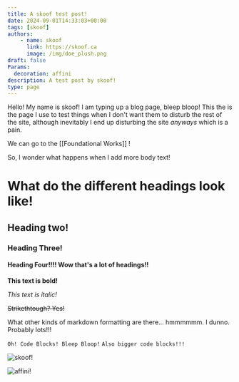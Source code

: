 ```yaml
---
title: A skoof test post!
date: 2024-09-01T14:33:03+00:00
tags: [skoof]
authors: 
    - name: skoof
      link: https://skoof.ca
      image: /img/doe_plush.png
draft: false
Params:
  decoration: affini
description: A test post by skoof!
type: page
---
```

Hello! My name is skoof! I am typing up a blog page, bleep bloop!
This the is the page I use to test things when I don't want them to disturb the rest of the site, although inevitably I end up disturbing the site *anyways* which is a pain. 

We can go to the [[Foundational Works]] !

So, I wonder what happens when I add more body text! 

# What do the different headings look like! 
## Heading two!
### Heading Three! 
#### Heading Four!!!! Wow that's a lot of headings!! 

**This text is bold!**

*This text is italic!*

~~Strikethtough? Yes!~~

What other kinds of markdown formatting are there... hmmmmmm. I dunno. Probably lots!!! 

`Oh! Code Blocks! Bleep Bloop!`
```Also bigger code blocks!!!```


![skoof!](/img/doe_plush.png?height=100px)

![affini!](/css/affini-divisor-repeat.svg?height=100px)
